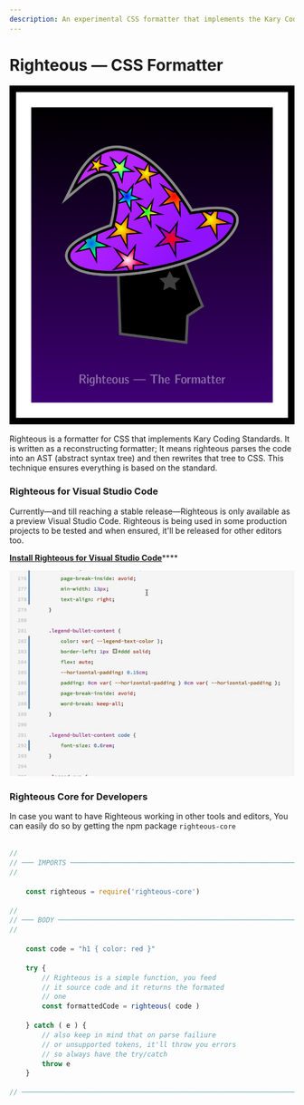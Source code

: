 ```yaml
---
description: An experimental CSS formatter that implements the Kary Coding Standard
---
```


# Righteous — CSS Formatter

![Your humble witch](../.gitbook/assets/framed-head.png)

Righteous is a formatter for CSS that implements Kary Coding Standards. It is written as a reconstructing formatter; It means righteous parses the code into an AST \(abstract syntax tree\) and then rewrites that tree to CSS. This technique ensures everything is based on the standard.

### Righteous for Visual Studio Code

Currently—and till reaching a stable release—Righteous is only available as a preview Visual Studio Code. Righteous is being used in some production projects to be tested and when ensured, it'll be released for other editors too.

[**Install Righteous for Visual Studio Code**](https://marketplace.visualstudio.com/items?itemName=karyfoundation.righteous)\*\*\*\*

![Righteous overrides the default formatter and silently beautifies your code for you](../.gitbook/assets/righteous-demo.gif)

### Righteous Core for Developers

In case you want to have Righteous working in other tools and editors, You can easily do so by getting the npm package `righteous-core`

```javascript

//
// ─── IMPORTS ────────────────────────────────────────────────────────────────────
//

    const righteous = require('righteous-core')

//
// ─── BODY ───────────────────────────────────────────────────────────────────────
//

    const code = "h1 { color: red }"

    try {
        // Righteous is a simple function, you feed
        // it source code and it returns the formated 
        // one
        const formattedCode = righteous( code )
        
    } catch ( e ) {
        // also keep in mind that on parse failiure
        // or unsupported tokens, it'll throw you errors
        // so always have the try/catch
        throw e
    }
    
// ────────────────────────────────────────────────────────────────────────────────

```

